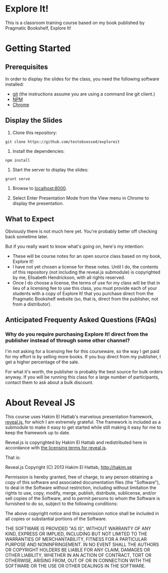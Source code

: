 Explore It!
===========

This is a classroom training course based on my book published by Pragmatic Bookshelf, Explore It!

# Getting Started

## Prerequisites

In order to display the slides for the class, you need the following software installed:

* [git](http://git-scm.com/) (the instructions assume you are using a command line git client.)
* [NPM](https://npmjs.org/)
* [Chrome](http://www.google.com/chrome)

## Display the Slides

1. Clone this repository:

`git clone https://github.com/testobsessed/exploreit`

1. Install the dependencies:

`npm install`

1. Start the server to display the slides:

`grunt serve`

1. Browse to [localhost:8000](http://localhost:8000).

1. Select Enter Presentation Mode from the View menu in Chrome to display the presentation.

## What to Expect

Obviously there is not much here yet. You're probably better off checking back sometime later.

But if you really want to know what's going on, here's my intention:

* These will be course notes for an open source class based on my book, Explore It!
* I have not yet chosen a license for these notes. Until I do, the contents of this repository (not including the reveal.js submodule) is copyrighted by me, Elisabeth Hendrickson, with all rights reserved.
* Once I do choose a license, the terms of use for my class will be that in lieu of a licensing fee to use this class, you must provide each of your students with a copy of Explore It! that you purchase direct from the Pragmatic Bookshelf website (so, that is, direct from the publisher, not from a distributor).


## Anticipated Frequenty Asked Questions (FAQs)

### Why do you require purchasing Explore It! direct from the publisher instead of through some other channel?

I'm not asking for a licensing fee for this courseware, so the way I get paid for my effort is by selling more books. If you buy direct from my publisher, I get a higher percentage of the sale.

For what it's worth, the publisher is probably the best source for bulk orders anyway. If you will be running this class for a large number of participants, contact them to ask about a bulk discount.

# About Reveal JS

This course uses Hakim El Hattab's marvelous presentation framework, [reveal.js](https://github.com/hakimel/reveal.js/), for which I am extremely grateful. The framework is included as a submodule to make it easy to get started while still making it easy for me to keep the framework up to date.

Reveal.js is copyrighted by
Hakim El Hattab and redistributed here in accordance with [the licensing terms for reveal.js](https://github.com/hakimel/reveal.js/blob/master/LICENSE).

That is:

Reveal.js Copyright (C) 2013 Hakim El Hattab, http://hakim.se

Permission is hereby granted, free of charge, to any person obtaining a copy
of this software and associated documentation files (the "Software"), to deal
in the Software without restriction, including without limitation the rights
to use, copy, modify, merge, publish, distribute, sublicense, and/or sell
copies of the Software, and to permit persons to whom the Software is
furnished to do so, subject to the following conditions:

The above copyright notice and this permission notice shall be included in
all copies or substantial portions of the Software.

THE SOFTWARE IS PROVIDED "AS IS", WITHOUT WARRANTY OF ANY KIND, EXPRESS OR
IMPLIED, INCLUDING BUT NOT LIMITED TO THE WARRANTIES OF MERCHANTABILITY,
FITNESS FOR A PARTICULAR PURPOSE AND NONINFRINGEMENT. IN NO EVENT SHALL THE
AUTHORS OR COPYRIGHT HOLDERS BE LIABLE FOR ANY CLAIM, DAMAGES OR OTHER
LIABILITY, WHETHER IN AN ACTION OF CONTRACT, TORT OR OTHERWISE, ARISING FROM,
OUT OF OR IN CONNECTION WITH THE SOFTWARE OR THE USE OR OTHER DEALINGS IN
THE SOFTWARE.

